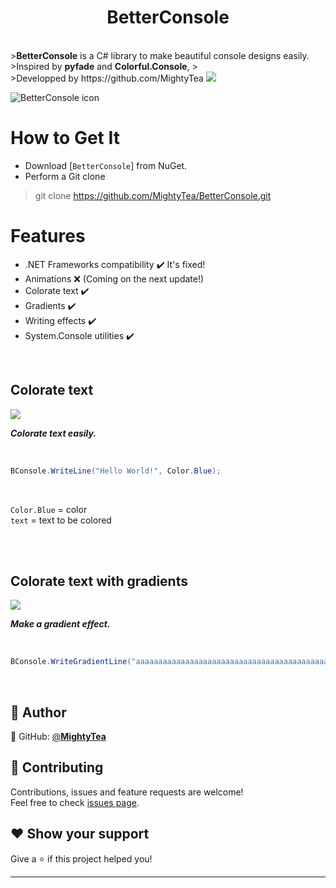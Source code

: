 <h1 align="center">BetterConsole</h1>
<br>
><strong>BetterConsole</strong> is a C# library to make beautiful console designs easily.<br>
>Inspired by <strong>pyfade</strong> and <strong>Colorful.Console</strong>,
><br>
>Developped by https://github.com/MightyTea

<img src="https://i.imgur.com/LUqUsGJ.png"/> 

![BetterConsole icon](https://i.imgur.com/8vpnFmo.png)

# How to Get It

- Download [`BetterConsole`] from NuGet.
- Perform a Git clone
> git clone https://github.com/MightyTea/BetterConsole.git

# Features
  - .NET Frameworks compatibility ✔️ It's fixed!
  - Animations ❌ (Coming on the next update!)
  - Colorate text ✔️
  - Gradients ✔️
  - Writing effects ✔️
  - System.Console utilities ✔️
  
<br>

## Colorate text
<img src="https://i.imgur.com/0sJRqwg.png">
<p><i><strong>Colorate text easily.</strong></i></p>
<br>

```c#
BConsole.WriteLine("Hello World!", Color.Blue);
```

<br>

`Color.Blue` = color<br>
`text` = text to be colored<br>

<br>

<br>

## Colorate text with gradients    
<img src="https://i.imgur.com/czU41NA.png">
<p><i><strong>Make a gradient effect.</strong></i></p>
<br>

```C#
BConsole.WriteGradientLine("aaaaaaaaaaaaaaaaaaaaaaaaaaaaaaaaaaaaaaaaaaaaaaaaaaaaaaaaaaaaaaaaaaaaaaaaaaaaaaaaaa", Color.White, Color.Black);
```

<br>

## 👤 Author

👤 GitHub: [@**MightyTea**](https://github.com/MightyTea)<br>

## 🤝 Contributing

Contributions, issues and feature requests are welcome!<br />Feel free to check [issues page](https://github.com/MightyTea/BetterConsole/issues).

## ❤ Show your support

Give a ⭐️ if this project helped you!


***
